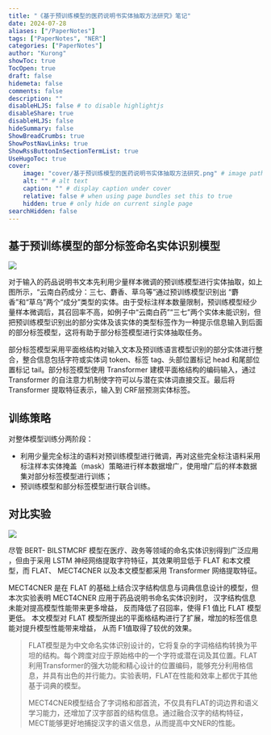 ```yaml
---
title: "《基于预训练模型的医药说明书实体抽取方法研究》笔记"
date: 2024-07-28
aliases: ["/PaperNotes"]
tags: ["PaperNotes", "NER"]
categories: ["PaperNotes"]
author: "Kurong"
showToc: true
TocOpen: true
draft: false
hidemeta: false
comments: false
description: ""
disableHLJS: false # to disable highlightjs
disableShare: true
disableHLJS: false
hideSummary: false
ShowBreadCrumbs: true
ShowPostNavLinks: true
ShowRssButtonInSectionTermList: true
UseHugoToc: true
cover:
    image: "cover/基于预训练模型的医药说明书实体抽取方法研究.png" # image path/url
    alt: "" # alt text
    caption: "" # display caption under cover
    relative: false # when using page bundles set this to true
    hidden: true # only hide on current single page
searchHidden: false
---
```


## 基于预训练模型的部分标签命名实体识别模型

![](/img/PaperNotes/基于预训练模型的医药说明书实体抽取方法研究_陈仲永/img1.png)

对于输入的药品说明书文本先利用少量样本微调的预训练模型进行实体抽取，如上图所示，“云南白药成分：三七、麝香、草乌等”通过预训练模型识别出 “麝香”和“草乌”两个“成分”类型的实体。由于受标注样本数量限制，预训练模型经少量样本微调后，其召回率不高，如例子中“云南白药”“三七”两个实体未能识别，但把预训练模型识别出的部分实体及该实体的类型标签作为一种提示信息输入到后面的部分标签模型，这将有助于部分标签模型进行实体抽取任务。

部分标签模型采用平面格结构对输入文本及预训练语言模型识别的部分实体进行整合，整合信息包括字符或实体词 token、标签 tag、头部位置标记 head 和尾部位置标记 tail。部分标签模型使用 Transformer 建模平面格结构的编码输入，通过 Transformer 的自注意力机制使字符可以与潜在实体词直接交互。最后将 Transformer 提取特征表示，输入到 CRF层预测实体标签。

## 训练策略

对整体模型训练分两阶段：

- 利用少量完全标注的语料对预训练模型进行微调，再对这些完全标注语料采用标注样本实体掩盖（mask）策略进行样本数据增广，使用增广后的样本数据集对部分标签模型进行训练；
- 预训练模型和部分标签模型进行联合训练。

## 对比实验

![](/img/PaperNotes/基于预训练模型的医药说明书实体抽取方法研究_陈仲永/img1.png)

尽管 BERT- BILSTMCRF 模型在医疗、政务等领域的命名实体识别得到广泛应用 ，但由于采用 LSTM 神经网络提取字符特征，其效果明显低于 FLAT 和本文模型，而 FLAT、 MECT4CNER 以及本文模型都采用 Transformer 网络提取特征。

MECT4CNER 是在 FLAT 的基础上结合汉字结构信息与词典信息设计的模型，但本次实验表明 MECT4CNER 应用于药品说明书命名实体识别时， 汉字结构信息未能对提高模型性能带来更多增益， 反而降低了召回率，使得 F1 值比 FLAT 模型更低。 本文模型对 FLAT 模型所提出的平面格结构进行了扩展，增加的标签信息能对提升模型性能带来增益， 从而 F1值取得了较优的效果。

> FLAT模型是为中文命名实体识别设计的，它将复杂的字词格结构转换为平坦的结构。每个跨度对应于原始格中的一个字符或潜在词及其位置。FLAT利用Transformer的强大功能和精心设计的位置编码，能够充分利用格信息，并具有出色的并行能力。实验表明，FLAT在性能和效率上都优于其他基于词典的模型。
>
> MECT4CNER模型结合了字词格和部首流，不仅具有FLAT的词边界和语义学习能力，还增加了汉字部首的结构信息。通过融合汉字的结构特征，MECT能够更好地捕捉汉字的语义信息，从而提高中文NER的性能。
